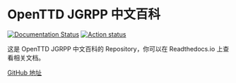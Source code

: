 # OpenTTD JGRPP 中文百科

[![Documentation Status](https://readthedocs.org/projects/jgrpp-wiki/badge/?version=latest)](https://jgrpp-wiki.readthedocs.io/zh-cn/latest/?badge=latest)
[![Action status](https://github.com/WenSimEHRP/JGRPP-wiki/actions/workflows/build_doc.yml/badge.svg)](https://github.com/wensimehrp/jgrpp-wiki/actions)


这是 OpenTTD JGRPP 中文百科的 Repository，你可以在 Readthedocs.io 上查看相关文档。

[GitHub 地址](https://github.com/wensimehrp/jgrpp-wiki)
